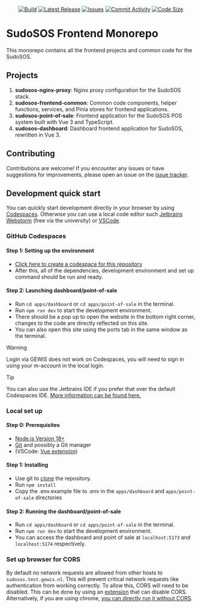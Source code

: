 <div align="center">

[![Build](https://img.shields.io/github/actions/workflow/status/GEWIS/sudosos-frontend/semver.yml?branch=main&label=Build)](https://github.com/GEWIS/sudosos-frontend/actions/workflows/semver.yml)
[![Latest Release](https://img.shields.io/github/v/tag/GEWIS/sudosos-frontend?label=Latest)](https://github.com/GEWIS/sudosos-frontend/releases)
[![Issues](https://img.shields.io/github/issues/GEWIS/sudosos-frontend)](https://github.com/GEWIS/sudosos-frontend/issues)
[![Commit Activity](https://img.shields.io/github/commit-activity/m/GEWIS/sudosos-frontend)](https://github.com/GEWIS/sudosos-frontend/commits/main)
[![Code Size](https://img.shields.io/github/languages/code-size/GEWIS/sudosos-frontend)](https://github.com/GEWIS/sudosos-frontend)

</div>

# SudoSOS Frontend Monorepo

This monorepo contains all the frontend projects and common code for the SudoSOS.

## Projects

1. **sudosos-nginx-proxy**: Nginx proxy configuration for the SudoSOS stack.
2. **sudosos-frontend-common**: Common code components, helper functions, services, and Pinia stores for frontend applications.
3. **sudosos-point-of-sale**: Frontend application for the SudoSOS POS system built with Vue 3 and TypeScript.
4. **sudosos-dashboard**: Dashboard frontend application for SudoSOS, rewritten in Vue 3.

## Contributing

Contributions are welcome! If you encounter any issues or have suggestions for improvements, please open an issue on the [issue tracker](https://github.com/GEWIS/sudosos-frontend/issues).

## Development quick start

You can quickly start development directly in your browser by using [Codespaces](https://github.com/features/codespaces). Otherwise you can use a local code editor such [Jetbrains Webstorm](https://www.jetbrains.com/webstorm/) (free via the university) or [VSCode](https://code.visualstudio.com/).

### GitHub Codespaces

#### Step 1: Setting up the environment
- [Click here to create a codespace for this repository](https://github.com/codespaces/new/GEWIS/sudosos-frontend)
- After this, all of the dependencies, development environment and set up command should be run and ready.

#### Step 2: Launching dashboard/point-of-sale
- Run `cd apps/dashboard` or `cd apps/point-of-sale` in the terminal. 
- Run `npm run dev` to start the development environment.
- There should be a pop up to open the website in the bottom right corner, changes to the code are directly reflected on this site.
- You can also open this site using the ports tab in the same window as the terminal.

> [!WARNING]
> Login via GEWIS does not work on Codespaces, you will need to sign in using your m-account in the local login.

> [!TIP]
> You can also use the Jetbrains IDE if you prefer that over the default Codespaces IDE. [More information can be found here.](https://docs.github.com/en/codespaces/developing-in-a-codespace/using-github-codespaces-in-your-jetbrains-ide)


### Local set up
#### Step 0: Prerequisites
- [Node.js Version 18+](https://nodejs.org)
- [Git](https://www.git-scm.com/) and possibly a Git manager 
- (VSCode: [Vue extension](https://marketplace.visualstudio.com/items?itemName=Vue.volar))

#### Step 1: Installing
- Use git to [clone](https://github.com/git-guides#how-do-i-use-git) the repository.
- Run `npm install`
- Copy the .env.example file to .env in the `apps/dashboard` and `apps/point-of-sale` directories

#### Step 2: Running the dashboard/point-of-sale
- Run `cd apps/dashboard` or `cd apps/point-of-sale` in the terminal. 
- Run `npm run dev` to start the development environment.
- You can access the dashboard and point of sale at `localhost:5173` and `localhost:5174` respectively.

### Set up browser for CORS
By default no network requests are allowed from other hosts to `sudosos.test.gewis.nl`. This will prevent critical network requests like authentication from working correctly. To allow this, CORS will need to be disabled. This can be done by using an [extension](https://addons.mozilla.org/en-US/firefox/addon/cors-everywhere/) that can disable CORS. Alternatively, if you are using chrome, [you can directly run it without CORS](https://stackoverflow.com/questions/3102819/disable-same-origin-policy-in-chrome).
